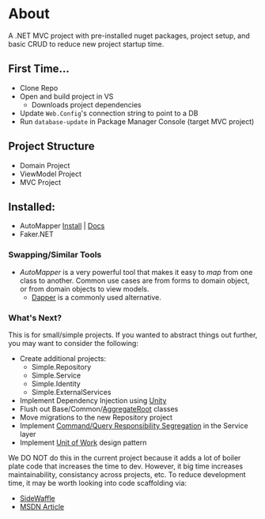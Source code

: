 # About

A .NET MVC project with pre-installed nuget packages, project setup, and basic CRUD to reduce new project startup time.

## First Time...

- Clone Repo
- Open and build project in VS
	- Downloads project dependencies
- Update `Web.Config`'s connection string to point to a DB
- Run `database-update` in Package Manager Console (target MVC project)


## Project Structure

- Domain Project
- ViewModel Project
- MVC Project


## Installed:

- AutoMapper [Install](https://www.nuget.org/packages/AutoMapper/) | [Docs](https://github.com/AutoMapper/AutoMapper/wiki/Getting-started)
- Faker.NET


### Swapping/Similar Tools

- *AutoMapper* is a very powerful tool that makes it easy to _map_ from one class to another. Common use cases are from forms to domain object, or from domain objects to view models.
	- [Dapper](https://github.com/StackExchange/dapper-dot-net) is a commonly used alternative.


### What's Next?

This is for small/simple projects. If you wanted to abstract things out further, you may want to consider the following:

- Create additional projects:
	- Simple.Repository
	- Simple.Service
	- Simple.Identity
	- Simple.ExternalServices
- Implement Dependency Injection using [Unity](https://github.com/unitycontainer/unity/tree/master/quickstarts)
- Flush out Base/Common/[AggregateRoot](http://martinfowler.com/bliki/DDD_Aggregate.html) classes
- Move migrations to the new Repository project
- Implement [Command/Query Responsibility Segregation](http://martinfowler.com/bliki/CQRS.html) in the Service layer
- Implement [Unit of Work](http://www.codeproject.com/Articles/581487/Unit-of-Work-Design-Pattern) design pattern

We DO NOT do this in the current project because it adds a lot of boiler plate code that increases the time to dev. However, it big time increases maintainability, consistancy across projects, etc. To reduce development time, it may be worth looking into code scaffolding via:

- [SideWaffle](http://sidewaffle.com/)
- [MSDN Article](http://blogs.msdn.com/b/webdev/archive/2014/04/03/creating-a-custom-scaffolder-for-visual-studio.aspx)

